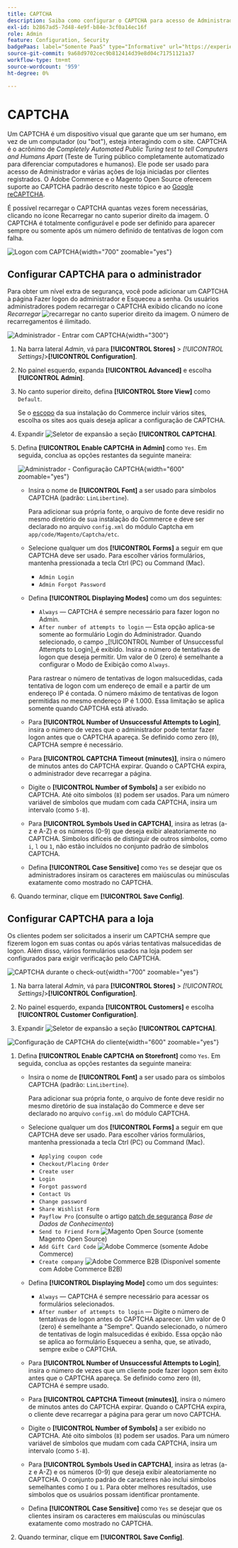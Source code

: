 ```yaml
---
title: CAPTCHA
description: Saiba como configurar o CAPTCHA para acesso de Administrador e várias ações de vitrine iniciadas por clientes registrados.
exl-id: b2867ad5-7d48-4e9f-b84e-3cf0a14ec16f
role: Admin
feature: Configuration, Security
badgePaas: label="Somente PaaS" type="Informative" url="https://experienceleague.adobe.com/en/docs/commerce/user-guides/product-solutions" tooltip="Aplica-se somente a projetos do Adobe Commerce na nuvem (infraestrutura do PaaS gerenciada pela Adobe) e a projetos locais."
source-git-commit: 9a68d9702cec9b812414d39e8d04c71751121a37
workflow-type: tm+mt
source-wordcount: '959'
ht-degree: 0%

---
```


# CAPTCHA

Um CAPTCHA é um dispositivo visual que garante que um ser humano, em vez de um computador (ou &quot;bot&quot;), esteja interagindo com o site. CAPTCHA é o acrônimo de _Completely Automated Public Turing test to tell Computers and Humans Apart_ (Teste de Turing público completamente automatizado para diferenciar computadores e humanos). Ele pode ser usado para acesso de Administrador e várias ações de loja iniciadas por clientes registrados. O Adobe Commerce e o Magento Open Source oferecem suporte ao CAPTCHA padrão descrito neste tópico e ao [Google reCAPTCHA](security-google-recaptcha.md).

É possível recarregar o CAPTCHA quantas vezes forem necessárias, clicando no ícone Recarregar no canto superior direito da imagem. O CAPTCHA é totalmente configurável e pode ser definido para aparecer sempre ou somente após um número definido de tentativas de logon com falha.

![Logon com CAPTCHA](./assets/customer-account-login-captcha.png){width="700" zoomable="yes"}

## Configurar CAPTCHA para o administrador

Para obter um nível extra de segurança, você pode adicionar um CAPTCHA à página Fazer logon do administrador e Esqueceu a senha. Os usuários administradores podem recarregar o CAPTCHA exibido clicando no ícone _Recarregar_ ![recarregar](./assets/CAPTCHA-icon-reload.png) no canto superior direito da imagem. O número de recarregamentos é ilimitado.

![Administrador - Entrar com CAPTCHA](./assets/security-captcha-admin.png){width="300"}

1. Na barra lateral _Admin_, vá para **[!UICONTROL Stores]** > _[!UICONTROL Settings]_>**[!UICONTROL Configuration]**.

1. No painel esquerdo, expanda **[!UICONTROL Advanced]** e escolha **[!UICONTROL Admin]**.

1. No canto superior direito, defina **[!UICONTROL Store View]** como `Default`.

   Se o [escopo](../getting-started/websites-stores-views.md#scope-settings) da sua instalação do Commerce incluir vários sites, escolha os sites aos quais deseja aplicar a configuração de CAPTCHA.

1. Expandir ![Seletor de expansão](../assets/icon-display-expand.png) a seção **[!UICONTROL CAPTCHA]**.

1. Defina **[!UICONTROL Enable CAPTCHA in Admin]** como `Yes`. Em seguida, conclua as opções restantes da seguinte maneira:

   ![Administrador - Configuração CAPTCHA](../configuration-reference/advanced/assets/admin-captcha.png){width="600" zoomable="yes"}

   - Insira o nome de **[!UICONTROL Font]** a ser usado para símbolos CAPTCHA (padrão: `LinLibertine`).

     Para adicionar sua própria fonte, o arquivo de fonte deve residir no mesmo diretório de sua instalação do Commerce e deve ser declarado no arquivo `config.xml` do módulo Captcha em `app/code/Magento/Captcha/etc`.

   - Selecione qualquer um dos **[!UICONTROL Forms]** a seguir em que CAPTCHA deve ser usado. Para escolher vários formulários, mantenha pressionada a tecla Ctrl (PC) ou Command (Mac).

      - `Admin Login`
      - `Admin Forgot Password`

   - Defina **[!UICONTROL Displaying Modes]** como um dos seguintes:

      - `Always` — CAPTCHA é sempre necessário para fazer logon no Admin.
      - `After number of attempts to login` — Esta opção aplica-se somente ao formulário Login do Administrador. Quando selecionado, o campo _[!UICONTROL Number of Unsuccessful Attempts to Login]_é exibido. Insira o número de tentativas de logon que deseja permitir. Um valor de 0 (zero) é semelhante a configurar o Modo de Exibição como `Always`.

     Para rastrear o número de tentativas de logon malsucedidas, cada tentativa de logon com um endereço de email e a partir de um endereço IP é contada. O número máximo de tentativas de logon permitidas no mesmo endereço IP é 1.000. Essa limitação se aplica somente quando CAPTCHA está ativado.

   - Para **[!UICONTROL Number of Unsuccessful Attempts to Login]**, insira o número de vezes que o administrador pode tentar fazer logon antes que o CAPTCHA apareça. Se definido como zero (`0`), CAPTCHA sempre é necessário.

   - Para **[!UICONTROL CAPTCHA Timeout (minutes)]**, insira o número de minutos antes do CAPTCHA expirar. Quando o CAPTCHA expira, o administrador deve recarregar a página.

   - Digite o **[!UICONTROL Number of Symbols]** a ser exibido no CAPTCHA. Até oito símbolos (`8`) podem ser usados. Para um número variável de símbolos que mudam com cada CAPTCHA, insira um intervalo (como `5-8`).

   - Para **[!UICONTROL Symbols Used in CAPTCHA]**, insira as letras (a-z e A-Z) e os números (0-9) que deseja exibir aleatoriamente no CAPTCHA. Símbolos difíceis de distinguir de outros símbolos, como `i`, `l` ou `1`, não estão incluídos no conjunto padrão de símbolos CAPTCHA.

   - Defina **[!UICONTROL Case Sensitive]** como `Yes` se desejar que os administradores insiram os caracteres em maiúsculas ou minúsculas exatamente como mostrado no CAPTCHA.

1. Quando terminar, clique em **[!UICONTROL Save Config]**.

## Configurar CAPTCHA para a loja

Os clientes podem ser solicitados a inserir um CAPTCHA sempre que fizerem logon em suas contas ou após várias tentativas malsucedidas de logon. Além disso, vários formulários usados na loja podem ser configurados para exigir verificação pelo CAPTCHA.

![CAPTCHA durante o check-out](./assets/storefront-checkout-payment-captcha.png){width="700" zoomable="yes"}

1. Na barra lateral _Admin_, vá para **[!UICONTROL Stores]** > _[!UICONTROL Settings]_>**[!UICONTROL Configuration]**.

1. No painel esquerdo, expanda **[!UICONTROL Customers]** e escolha **[!UICONTROL Customer Configuration]**.

1. Expandir ![Seletor de expansão](../assets/icon-display-expand.png) a seção **[!UICONTROL CAPTCHA]**.

![Configuração de CAPTCHA do cliente](../configuration-reference/customers/assets/customer-configuration-captcha.png){width="600" zoomable="yes"}

1. Defina **[!UICONTROL Enable CAPTCHA on Storefront]** como `Yes`. Em seguida, conclua as opções restantes da seguinte maneira:

   - Insira o nome de **[!UICONTROL Font]** a ser usado para os símbolos CAPTCHA (padrão: `LinLibertine`).

     Para adicionar sua própria fonte, o arquivo de fonte deve residir no mesmo diretório de sua instalação do Commerce e deve ser declarado no arquivo `config.xml` do módulo CAPTCHA.

   - Selecione qualquer um dos **[!UICONTROL Forms]** a seguir em que CAPTCHA deve ser usado. Para escolher vários formulários, mantenha pressionada a tecla Ctrl (PC) ou Command (Mac).

      - `Applying coupon code`
      - `Checkout/Placing Order`
      - `Create user`
      - `Login`
      - `Forgot password`
      - `Contact Us`
      - `Change password`
      - `Share Wishlist Form`
      - `Payflow Pro` (consulte o artigo [patch de segurança](https://experienceleague.adobe.com/docs/commerce-knowledge-base/kb/troubleshooting/payments/paypal-payflow-pro-active-carding-activity.html) _Base de Dados de Conhecimento_)
      - `Send to Friend Form` ![Magento Open Source](../assets/open-source.svg) (somente Magento Open Source)
      - `Add Gift Card Code` ![Adobe Commerce](../assets/adobe-logo.svg) (somente Adobe Commerce)
      - `Create company` ![Adobe Commerce B2B](../assets/b2b.svg) (Disponível somente com Adobe Commerce B2B)

   - Defina **[!UICONTROL Displaying Mode]** como um dos seguintes:

      - `Always` — CAPTCHA é sempre necessário para acessar os formulários selecionados.
      - `After number of attempts to login` — Digite o número de tentativas de logon antes do CAPTCHA aparecer. Um valor de 0 (zero) é semelhante a &quot;Sempre&quot;. Quando selecionado, o número de tentativas de login malsucedidas é exibido. Essa opção não se aplica ao formulário Esqueceu a senha, que, se ativado, sempre exibe o CAPTCHA.

   - Para **[!UICONTROL Number of Unsuccessful Attempts to Login]**, insira o número de vezes que um cliente pode fazer logon sem êxito antes que o CAPTCHA apareça. Se definido como zero (`0`), CAPTCHA é sempre usado.

   - Para **[!UICONTROL CAPTCHA Timeout (minutes)]**, insira o número de minutos antes do CAPTCHA expirar. Quando o CAPTCHA expira, o cliente deve recarregar a página para gerar um novo CAPTCHA.

   - Digite o **[!UICONTROL Number of Symbols]** a ser exibido no CAPTCHA. Até oito símbolos (`8`) podem ser usados. Para um número variável de símbolos que mudam com cada CAPTCHA, insira um intervalo (como `5-8`).

   - Para **[!UICONTROL Symbols Used in CAPTCHA]**, insira as letras (a-z e A-Z) e os números (0-9) que deseja exibir aleatoriamente no CAPTCHA. O conjunto padrão de caracteres não inclui símbolos semelhantes como `I` ou `1`. Para obter melhores resultados, use símbolos que os usuários possam identificar prontamente.

   - Defina **[!UICONTROL Case Sensitive]** como `Yes` se desejar que os clientes insiram os caracteres em maiúsculas ou minúsculas exatamente como mostrado no CAPTCHA.

1. Quando terminar, clique em **[!UICONTROL Save Config]**.
